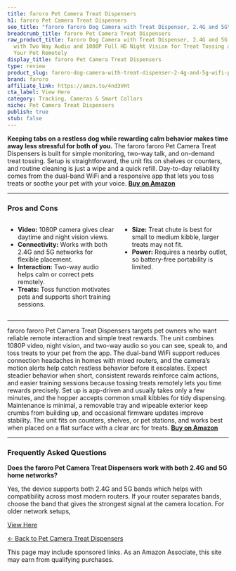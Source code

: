 ```yaml
---
title: faroro Pet Camera Treat Dispensers
h1: faroro Pet Camera Treat Dispensers
seo_title: "faroro faroro Dog Camera with Treat Dispenser, 2.4G and 5G\u2026"
breadcrumb_title: faroro Pet Camera Treat Dispensers
raw_product_title: faroro Dog Camera with Treat Dispenser, 2.4G and 5G WiFi Pet Camera
  with Two Way Audio and 1080P Full HD Night Vision for Treat Tossing and Monitoring
  Your Pet Remotely
display_title: faroro Pet Camera Treat Dispensers
type: review
product_slug: faroro-dog-camera-with-treat-dispenser-2-4g-and-5g-wifi-pet-camera-with-fc8182f4
brand: faroro
affiliate_link: https://amzn.to/4nd3VHt
cta_label: View Here
category: Tracking, Cameras & Smart Collars
niche: Pet Camera Treat Dispensers
publish: true
stub: false
---
```


<div id="intro" class="full-width">
  <p><strong>Keeping tabs on a restless dog while rewarding calm behavior makes time away less stressful for both of you.</strong> The faroro faroro Pet Camera Treat Dispensers is built for simple monitoring, two-way talk, and on-demand treat tossing. Setup is straightforward, the unit fits on shelves or counters, and routine cleaning is just a wipe and a quick refill. Day-to-day reliability comes from the dual-band WiFi and a responsive app that lets you toss treats or soothe your pet with your voice. <a href="https://amzn.to/4nd3VHt" rel="nofollow sponsored noopener" target="_blank"><strong>Buy on Amazon</strong></a></p>
</div>

<hr />
<h3 id="pros-cons">Pros and Cons</h3>
<div class="pc-grid" style="display:grid;grid-template-columns:1fr 1fr;gap:16px;">
  <ul>
    <li><strong>Video:</strong> 1080P camera gives clear daytime and night vision views.</li>
    <li><strong>Connectivity:</strong> Works with both 2.4G and 5G networks for flexible placement.</li>
    <li><strong>Interaction:</strong> Two-way audio helps calm or correct pets remotely.</li>
    <li><strong>Treats:</strong> Toss function motivates pets and supports short training sessions.</li>
  </ul>
  <ul>
    <li><strong>Size:</strong> Treat chute is best for small to medium kibble, larger treats may not fit.</li>
    <li><strong>Power:</strong> Requires a nearby outlet, so battery-free portability is limited.</li>
  </ul>
</div>
<hr />

<div class="full-width">
  <p>faroro faroro Pet Camera Treat Dispensers targets pet owners who want reliable remote interaction and simple treat rewards. The unit combines 1080P video, night vision, and two-way audio so you can see, speak to, and toss treats to your pet from the app. The dual-band WiFi support reduces connection headaches in homes with mixed routers, and the camera’s motion alerts help catch restless behavior before it escalates. Expect steadier behavior when short, consistent rewards reinforce calm actions, and easier training sessions because tossing treats remotely lets you time rewards precisely. Set up is app-driven and usually takes only a few minutes, and the hopper accepts common small kibbles for tidy dispensing. Maintenance is minimal, a removable tray and wipeable exterior keep crumbs from building up, and occasional firmware updates improve stability. The unit fits on counters, shelves, or pet stations, and works best when placed on a flat surface with a clear arc for treats. <a href="https://amzn.to/4nd3VHt" rel="nofollow sponsored noopener" target="_blank"><strong>Buy on Amazon</strong></a></p>
</div>

<hr />
<h3 id="faqs">Frequently Asked Questions</h3>

<p><strong>Does the faroro Pet Camera Treat Dispensers work with both 2.4G and 5G home networks?</strong></p>
<p>Yes, the device supports both 2.4G and 5G bands which helps with compatibility across most modern routers. If your router separates bands, choose the band that gives the strongest signal at the camera location. For older network setups,
<p><a class="btn" href="https://amzn.to/4nd3VHt" target="_blank" rel="nofollow sponsored noopener">View Here</a></p>
<p><a href="/roundups/tracking-cameras-smart-collars/pet-camera-treat-dispensers/">← Back to Pet Camera Treat Dispensers</a></p>
<aside class="disclosure">This page may include sponsored links. As an Amazon Associate, this site may earn from qualifying purchases.</aside>
